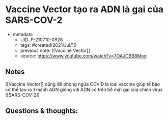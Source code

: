 ---
---

# Vaccine Vector tạo ra ADN là gai của SARS-COV-2

- metadata
	- UID: P-210710-0928
	- tags: #created/2021/Jul/10
	- previous note: [[Vaccine Vector]]
	- source: https://www.youtube.com/watch?v=7OAJCBB8Mog

## Notes
[[Vaccine Vector]] dùng để phòng ngừa COVID là loại vaccine giúp tế bào cơ thể tạo ra 1 mảnh ADN giống với ADN có trên bề mặt gai của chính virus [[SARS-COV-2]]

## Questions & thoughts:

